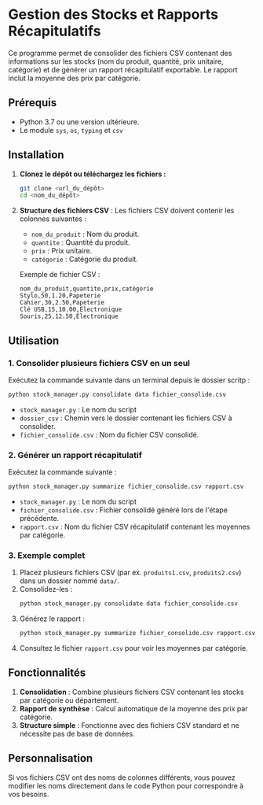 # Gestion des Stocks et Rapports Récapitulatifs

Ce programme permet de consolider des fichiers CSV contenant des informations sur les stocks (nom du produit, quantité, prix unitaire, catégorie) et de générer un rapport récapitulatif exportable. Le rapport inclut la moyenne des prix par catégorie.

## Prérequis

- Python 3.7 ou une version ultérieure.
- Le module `sys`, `os`, `typing` et `csv`

## Installation

1. **Clonez le dépôt ou téléchargez les fichiers :**
   ```bash
   git clone <url_du_dépôt>
   cd <nom_du_dépôt>
   ```

2. **Structure des fichiers CSV** :
   Les fichiers CSV doivent contenir les colonnes suivantes :
   - `nom_du_produit` : Nom du produit.
   - `quantite` : Quantité du produit.
   - `prix` : Prix unitaire.
   - `catégorie` : Catégorie du produit.

   Exemple de fichier CSV :
   ```csv
   nom_du_produit,quantite,prix,catégorie
   Stylo,50,1.20,Papeterie
   Cahier,30,2.50,Papeterie
   Clé USB,15,10.00,Électronique
   Souris,25,12.50,Électronique
   ```

## Utilisation

### 1. Consolider plusieurs fichiers CSV en un seul
 
Exécutez la commande suivante dans un terminal depuis le dossier scritp :
```bash
python stock_manager.py consolidate data fichier_consolide.csv
```
- `stock_manager.py` : Le nom du script
- `dossier_csv` : Chemin vers le dossier contenant les fichiers CSV à consolider.
- `fichier_consolide.csv` : Nom du fichier CSV consolidé.

### 2. Générer un rapport récapitulatif

Exécutez la commande suivante :
```bash
python stock_manager.py summarize fichier_consolide.csv rapport.csv
```
- `stock_manager.py` : Le nom du script
- `fichier_consolide.csv` : Fichier consolidé généré lors de l'étape précédente.
- `rapport.csv` : Nom du fichier CSV récapitulatif contenant les moyennes par catégorie.

### 3. Exemple complet
1. Placez plusieurs fichiers CSV (par ex. `produits1.csv`, `produits2.csv`) dans un dossier nommé `data/`.
2. Consolidez-les :
   ```bash
   python stock_manager.py consolidate data fichier_consolide.csv
   ```
3. Générez le rapport :
   ```bash
   python stock_manager.py summarize fichier_consolide.csv rapport.csv
   ```
4. Consultez le fichier `rapport.csv` pour voir les moyennes par catégorie.

## Fonctionnalités

1. **Consolidation** : Combine plusieurs fichiers CSV contenant les stocks par catégorie ou département.
2. **Rapport de synthèse** : Calcul automatique de la moyenne des prix par catégorie.
3. **Structure simple** : Fonctionne avec des fichiers CSV standard et ne nécessite pas de base de données.

## Personnalisation
Si vos fichiers CSV ont des noms de colonnes différents, vous pouvez modifier les noms directement dans le code Python pour correspondre à vos besoins.
